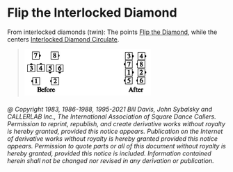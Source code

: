 
# Flip the Interlocked Diamond

From interlocked diamonds (twin): The points 
[Flip the Diamond](../plus/flip_the_diamond.md), while the centers 
[Interlocked Diamond Circulate](interlocked_diamond_circulate.md).


> 
> ![alt](flip_the_interlocked_diamond.png)
> 

###### @ Copyright 1983, 1986-1988, 1995-2021 Bill Davis, John Sybalsky and CALLERLAB Inc., The International Association of Square Dance Callers. Permission to reprint, republish, and create derivative works without royalty is hereby granted, provided this notice appears. Publication on the Internet of derivative works without royalty is hereby granted provided this notice appears. Permission to quote parts or all of this document without royalty is hereby granted, provided this notice is included. Information contained herein shall not be changed nor revised in any derivation or publication.
